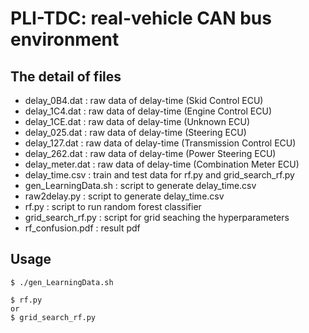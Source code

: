 PLI-TDC: real-vehicle CAN bus environment
====

## The detail of files  

* delay_0B4.dat         : raw data of delay-time (Skid Control ECU)  
* delay_1C4.dat         : raw data of delay-time (Engine Control ECU)  
* delay_1CE.dat         : raw data of delay-time (Unknown ECU)  
* delay_025.dat         : raw data of delay-time (Steering ECU)  
* delay_127.dat         : raw data of delay-time (Transmission Control ECU)  
* delay_262.dat         : raw data of delay-time (Power Steering ECU)  
* delay_meter.dat       : raw data of delay-time (Combination Meter ECU)  
* delay_time.csv        : train and test data for rf.py and grid_search_rf.py  
* gen_LearningData.sh   : script to generate delay_time.csv  
* raw2delay.py          : script to generate delay_time.csv  
* rf.py                 : script to run random forest classifier 
* grid_search_rf.py     : script for grid seaching the hyperparameters
* rf_confusion.pdf      : result pdf

## Usage  

```
$ ./gen_LearningData.sh  

$ rf.py  
or  
$ grid_search_rf.py  
```
